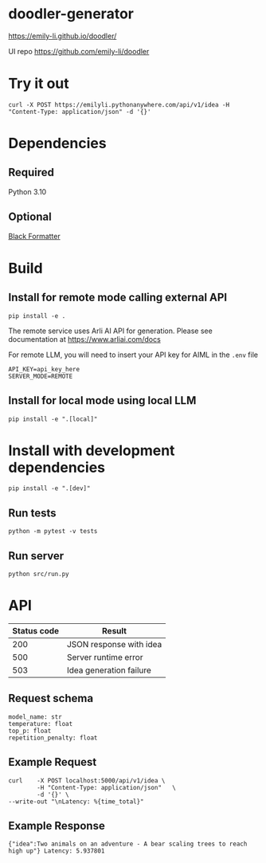 # doodler-generator

https://emily-li.github.io/doodler/

UI repo https://github.com/emily-li/doodler

# Try it out

```
curl -X POST https://emilyli.pythonanywhere.com/api/v1/idea -H "Content-Type: application/json" -d '{}'
```

# Dependencies

## Required

Python 3.10

## Optional

[Black Formatter](https://marketplace.visualstudio.com/items?itemName=ms-python.black-formatter)

# Build

## Install for remote mode calling external API

`pip install -e .`

The remote service uses Arli AI API for generation. Please see documentation at https://www.arliai.com/docs

For remote LLM, you will need to insert your API key for AIML in the `.env` file

```
API_KEY=api_key_here
SERVER_MODE=REMOTE
```

## Install for local mode using local LLM

`pip install -e ".[local]"`

# Install with development dependencies

`pip install -e ".[dev]"`

## Run tests

`python -m pytest -v tests`

## Run server

`python src/run.py`

# API

| Status code | Result                  |
| ----------- | ----------------------- |
| 200         | JSON response with idea |
| 500         | Server runtime error    |
| 503         | Idea generation failure |

## Request schema

```
model_name: str
temperature: float
top_p: float
repetition_penalty: float
```

## Example Request

```
curl    -X POST localhost:5000/api/v1/idea \
        -H "Content-Type: application/json"   \
        -d '{}' \
--write-out "\nLatency: %{time_total}"
```

## Example Response

`{"idea":Two animals on an adventure - A bear scaling trees to reach high up"}
Latency: 5.937801`
